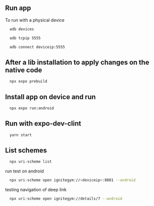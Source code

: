 ## Run app

To run with a physical device

```bash
  adb devices
```

```bash
  adb tcpip 5555
```

```bash
  adb connect deviceip:5555
```

## After a lib installation to apply changes on the native code

```bash
  npx expo prebuild
```

## Install app on device and run

```bash
  npx expo run:android
```

## Run with expo-dev-clint

```bash
  yarn start
```

## List schemes

```bash
  npx uri-scheme list
```

run test on android

```bash
  npx uri-scheme open ignitegym://<deviceip>:8081 --android
```

testing navigation of deep link

```bash
  npx uri-scheme open ignitegym://details/7 --android
```
